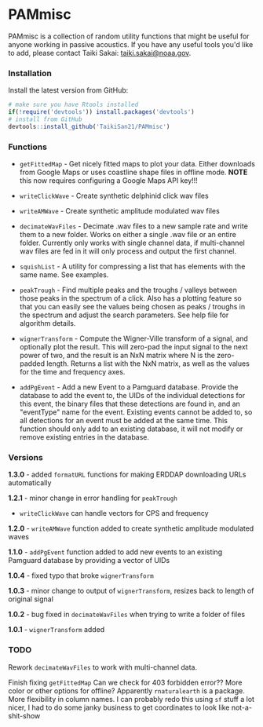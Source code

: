 # PAMmisc

PAMmisc is a collection of random utility functions that might be useful
for anyone working in passive acoustics. If you have any useful tools you'd like
to add, please contact Taiki Sakai: <taiki.sakai@noaa.gov>.

### Installation

Install the latest version from GitHub:

```r
# make sure you have Rtools installed
if(!require('devtools')) install.packages('devtools')
# install from GitHub
devtools::install_github('TaikiSan21/PAMmisc')

```

### Functions

* `getFittedMap` - Get nicely fitted maps to plot your data. Either downloads
from Google Maps or uses coastline shape files in offline mode. **NOTE** this 
now requires configuring a Google Maps API key!!!

* `writeClickWave` - Create synthetic delphinid click wav files

* `writeAMWave` - Create synthetic amplitude modulated wav files

* `decimateWavFiles` - Decimate .wav files to a new sample rate and write them
to a new folder. Works on either a single .wav file or an entire folder. Currently
only works with single channel data, if multi-channel wav files are fed in it will
only process and output the first channel.

* `squishList` - A utility for compressing a list that has elements with the same
name. See examples.

* `peakTrough` - Find multiple peaks and the troughs / valleys between those peaks
in the spectrum of a click. Also has a plotting feature so that you can easily
see the values being chosen as peaks / troughs in the spectrum and adjust the 
search parameters. See help file for algorithm details.

* `wignerTransform` - Compute the Wigner-Ville transform of a signal, and optionally
plot the result. This will zero-pad the input signal to the next power of two,
and the result is an NxN matrix where N is the zero-padded length. Returns a list
with the NxN matrix, as well as the values for the time and frequency axes.

* `addPgEvent` - Add a new Event to a Pamguard database. Provide the database to
add the event to, the UIDs of the individual detections for this event, the binary
files that these detections are found in, and an "eventType" name for the event.
Existing events cannot be added to, so all detections for an event must be added
at the same time. This function should only add to an existing database, it will not
modify or remove existing entries in the database. 

### Versions

**1.3.0** - added `formatURL` functions for making ERDDAP downloading URLs automatically

**1.2.1** - minor change in error handling for `peakTrough`
- `writeClickWave` can handle vectors for CPS and frequency

**1.2.0** - `writeAMWave` function added to create synthetic amplitude modulated waves

**1.1.0** - `addPgEvent` function added to add new events to an existing Pamguard database by
providing a vector of UIDs

**1.0.4** - fixed typo that broke `wignerTransform`

**1.0.3** - minor change to output of `wignerTransform`, resizes back to length of
original signal

**1.0.2** - bug fixed in `decimateWavFiles` when trying to write a folder of files

**1.0.1** - `wignerTransform` added

### TODO

Rework `decimateWavFiles` to work with multi-channel data.

Finish fixing `getFittedMap` Can we check
for 403 forbidden error?? More color or other options for offline? Apparently
`rnaturalearth` is a package. More flexibility in column names. I can probably redo
this using `sf` stuff a lot nicer, I had to do some janky business to get coordinates
to look like not-a-shit-show

